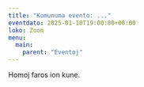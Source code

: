 ```yaml
---
title: "Komunuma evento: ..."
eventdato: 2025-01-10T19:00:00+00:00
loko: Zoom
menu:
  main:
    parent: "Eventoj"
---
```


Homoj faros ion kune.
